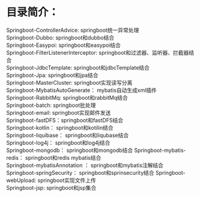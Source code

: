 # 目录简介：
Springboot-ControllerAdvice:  springboot统一异常处理  
Springboot-Dubbo: springboot和dubbo结合  
Springboot-Easypoi:  springboot和easypoi结合  
Springboot-FilterListenerInterceptor:  springboot和过滤器、监听器、拦截器结合  
Springboot-JdbcTemplate:  	springboot和jdbcTemplate结合  
Springboot-Jpa:  springboot和jpa结合   
Springboot-MasterCluster: springboot实现读写分离   
Springboot-MybatisAutoGenerate：	mybatis自动生成xml插件  
Springboot-RabbitMq:  springboot和rabbitMq结合  
Springboot-batch: 	springboot批处理   
Springboot-email: springboot实现邮件发送   
Springboot-fastDFS：springboot和fastDFS结合  
Springboot-kotlin：  	springboot和kotilin结合  
Springboot-liquibase：  	springboot和liqubase结合   
Springboot-log4j：  	springboot和log4j结合   
Springboot-mongodb：	springboot和mongodb结合
Springboot-mybatis-redis： springboot和redis mybatis结合   
Springboot-mybatisAnnotation ：	springboot和mybatis注解结合  
Springboot-springSecurity：  	springboot和sprinsecurity结合
Springboot-webUpload:  springboot实现文件上传   
Springboot-jsp: springboot和jsp集合

